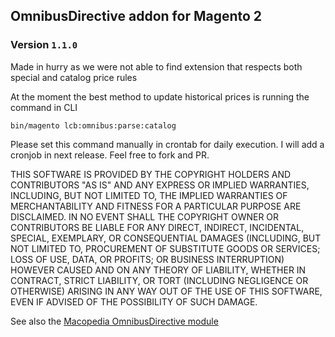 ## OmnibusDirective addon for Magento 2

### Version `1.1.0`

Made in hurry as we were not able to find extension that respects both special and catalog price rules

At the moment the best method to update historical prices is running the command in CLI

```bin/magento lcb:omnibus:parse:catalog```

Please set this command manually in crontab for daily execution.
I will add a cronjob in next release. Feel free to fork and PR.

THIS SOFTWARE IS PROVIDED BY THE COPYRIGHT HOLDERS AND CONTRIBUTORS "AS IS" AND ANY 
EXPRESS OR IMPLIED WARRANTIES, INCLUDING, BUT NOT LIMITED TO, THE IMPLIED WARRANTIES OF
MERCHANTABILITY AND FITNESS FOR A PARTICULAR PURPOSE ARE DISCLAIMED. IN NO EVENT SHALL THE
COPYRIGHT OWNER OR CONTRIBUTORS BE LIABLE FOR ANY DIRECT, INDIRECT, INCIDENTAL, SPECIAL,
EXEMPLARY, OR CONSEQUENTIAL DAMAGES (INCLUDING, BUT NOT LIMITED TO, PROCUREMENT OF SUBSTITUTE
GOODS OR SERVICES; LOSS OF USE, DATA, OR PROFITS; OR BUSINESS INTERRUPTION) HOWEVER CAUSED 
AND ON ANY THEORY OF LIABILITY, WHETHER IN CONTRACT, STRICT LIABILITY, OR TORT (INCLUDING
NEGLIGENCE OR OTHERWISE) ARISING IN ANY WAY OUT OF THE USE OF THIS SOFTWARE, EVEN IF ADVISED 
OF THE POSSIBILITY OF SUCH DAMAGE. 

See also the [Macopedia OmnibusDirective module](https://github.com/macopedia/magento2-omnibusdirective)
